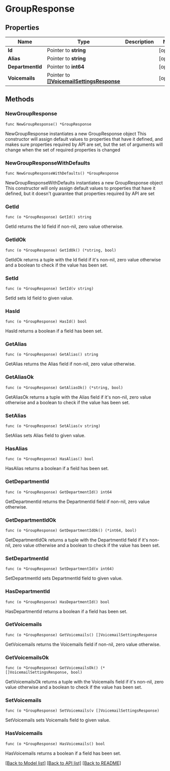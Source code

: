 # GroupResponse

## Properties

Name | Type | Description | Notes
------------ | ------------- | ------------- | -------------
**Id** | Pointer to **string** |  | [optional] 
**Alias** | Pointer to **string** |  | [optional] 
**DepartmentId** | Pointer to **int64** |  | [optional] 
**Voicemails** | Pointer to [**[]VoicemailSettingsResponse**](VoicemailSettingsResponse.md) |  | [optional] 

## Methods

### NewGroupResponse

`func NewGroupResponse() *GroupResponse`

NewGroupResponse instantiates a new GroupResponse object
This constructor will assign default values to properties that have it defined,
and makes sure properties required by API are set, but the set of arguments
will change when the set of required properties is changed

### NewGroupResponseWithDefaults

`func NewGroupResponseWithDefaults() *GroupResponse`

NewGroupResponseWithDefaults instantiates a new GroupResponse object
This constructor will only assign default values to properties that have it defined,
but it doesn't guarantee that properties required by API are set

### GetId

`func (o *GroupResponse) GetId() string`

GetId returns the Id field if non-nil, zero value otherwise.

### GetIdOk

`func (o *GroupResponse) GetIdOk() (*string, bool)`

GetIdOk returns a tuple with the Id field if it's non-nil, zero value otherwise
and a boolean to check if the value has been set.

### SetId

`func (o *GroupResponse) SetId(v string)`

SetId sets Id field to given value.

### HasId

`func (o *GroupResponse) HasId() bool`

HasId returns a boolean if a field has been set.

### GetAlias

`func (o *GroupResponse) GetAlias() string`

GetAlias returns the Alias field if non-nil, zero value otherwise.

### GetAliasOk

`func (o *GroupResponse) GetAliasOk() (*string, bool)`

GetAliasOk returns a tuple with the Alias field if it's non-nil, zero value otherwise
and a boolean to check if the value has been set.

### SetAlias

`func (o *GroupResponse) SetAlias(v string)`

SetAlias sets Alias field to given value.

### HasAlias

`func (o *GroupResponse) HasAlias() bool`

HasAlias returns a boolean if a field has been set.

### GetDepartmentId

`func (o *GroupResponse) GetDepartmentId() int64`

GetDepartmentId returns the DepartmentId field if non-nil, zero value otherwise.

### GetDepartmentIdOk

`func (o *GroupResponse) GetDepartmentIdOk() (*int64, bool)`

GetDepartmentIdOk returns a tuple with the DepartmentId field if it's non-nil, zero value otherwise
and a boolean to check if the value has been set.

### SetDepartmentId

`func (o *GroupResponse) SetDepartmentId(v int64)`

SetDepartmentId sets DepartmentId field to given value.

### HasDepartmentId

`func (o *GroupResponse) HasDepartmentId() bool`

HasDepartmentId returns a boolean if a field has been set.

### GetVoicemails

`func (o *GroupResponse) GetVoicemails() []VoicemailSettingsResponse`

GetVoicemails returns the Voicemails field if non-nil, zero value otherwise.

### GetVoicemailsOk

`func (o *GroupResponse) GetVoicemailsOk() (*[]VoicemailSettingsResponse, bool)`

GetVoicemailsOk returns a tuple with the Voicemails field if it's non-nil, zero value otherwise
and a boolean to check if the value has been set.

### SetVoicemails

`func (o *GroupResponse) SetVoicemails(v []VoicemailSettingsResponse)`

SetVoicemails sets Voicemails field to given value.

### HasVoicemails

`func (o *GroupResponse) HasVoicemails() bool`

HasVoicemails returns a boolean if a field has been set.


[[Back to Model list]](../README.md#documentation-for-models) [[Back to API list]](../README.md#documentation-for-api-endpoints) [[Back to README]](../README.md)


